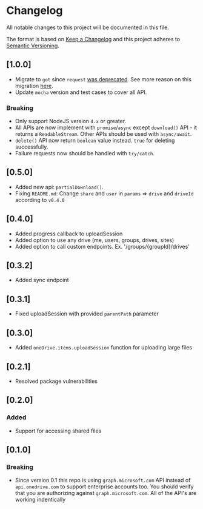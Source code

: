 # Changelog

All notable changes to this project will be documented in this file.

The format is based on [Keep a Changelog](http://keepachangelog.com/en/1.0.0/)
and this project adheres to [Semantic Versioning](http://semver.org/spec/v2.0.0.html).

## [1.0.0]

- Migrate to `got` since `request` [was deprecated](https://github.com/request/request/issues/3142). See more reason on this migration [here](https://github.com/dkatavic/onedrive-api/issues/30).
- Update `mocha` version and test cases to cover all API.

### Breaking

- Only support NodeJS version `4.x` or greater.
- All APIs are now implement with `promise`/`async` except `download()` API - it returns a `ReadableStream`. Other APIs should be used with `async/await`.
- `delete()` API now return `boolean` value instead. `true` for deleting successfully.
- Failure requests now should be handled with `try/catch`.

## [0.5.0]

- Added new api: `partialDownload()`.
- Fixing `README.md`: Change `share` and `user` in `params` => `drive` and `driveId` according to `v0.4.0`

## [0.4.0]

- Added progress callback to uploadSession
- Added option to use any drive (me, users, groups, drives, sites)
- Added option to call custom endpoints. Ex. '/groups/{groupId}/drives'

## [0.3.2]

- Added sync endpoint

## [0.3.1]

- Fixed uploadSession with provided `parentPath` parameter

## [0.3.0]

- Added `oneDrive.items.uploadSession` function for uploading large files

## [0.2.1]

- Resolved package vulnerabilities

## [0.2.0]

### Added

- Support for accessing shared files

## [0.1.0]

### Breaking

- Since version 0.1 this repo is using `graph.microsoft.com` API instead of `api.onedrive.com` to support enterprise accounts too. You should verify that you are authorizing against `graph.microsoft.com`. All of the API's are working indentically
